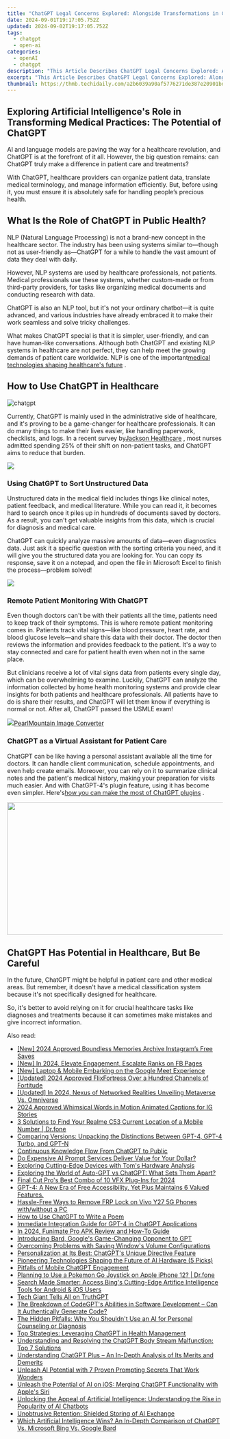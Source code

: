 ```yaml
---
title: "ChatGPT Legal Concerns Explored: Alongside Transformations in Google News & Tips for Reliable Mobile Internet While Vacationing"
date: 2024-09-01T19:17:05.752Z
updated: 2024-09-02T19:17:05.752Z
tags:
  - chatgpt
  - open-ai
categories:
  - openAI
  - chatgpt
description: "This Article Describes ChatGPT Legal Concerns Explored: Alongside Transformations in Google News & Tips for Reliable Mobile Internet While Vacationing"
excerpt: "This Article Describes ChatGPT Legal Concerns Explored: Alongside Transformations in Google News & Tips for Reliable Mobile Internet While Vacationing"
thumbnail: https://thmb.techidaily.com/a2b6039a90af5776271de387e20901bd10245991fb9838cf04d459e93ba80e87.jpg
---
```


## Exploring Artificial Intelligence's Role in Transforming Medical Practices: The Potential of ChatGPT

 AI and language models are paving the way for a healthcare revolution, and ChatGPT is at the forefront of it all. However, the big question remains: can ChatGPT truly make a difference in patient care and treatments?

 With ChatGPT, healthcare providers can organize patient data, translate medical terminology, and manage information efficiently. But, before using it, you must ensure it is absolutely safe for handling people’s precious health.

## What Is the Role of ChatGPT in Public Health?

 NLP (Natural Language Processing) is not a brand-new concept in the healthcare sector. The industry has been using systems similar to—though not as user-friendly as—ChatGPT for a while to handle the vast amount of data they deal with daily.

 However, NLP systems are used by healthcare professionals, not patients. Medical professionals use these systems, whether custom-made or from third-party providers, for tasks like organizing medical documents and conducting research with data.

 ChatGPT is also an NLP tool, but it's not your ordinary chatbot—it is quite advanced, and various industries have already embraced it to make their work seamless and solve tricky challenges.

 What makes ChatGPT special is that it is simpler, user-friendly, and can have human-like conversations. Although both ChatGPT and existing NLP systems in healthcare are not perfect, they can help meet the growing demands of patient care worldwide. NLP is one of the important[medical technologies shaping healthcare's future](https://www.makeuseof.com/medical-technologies-future-healthcare/) .

## How to Use ChatGPT in Healthcare

![chatgpt](https://static1.makeuseofimages.com/wordpress/wp-content/uploads/2023/08/jonathan-kemper-mmuzs5qzuus-unsplash.jpg)

 Currently, ChatGPT is mainly used in the administrative side of healthcare, and it's proving to be a game-changer for healthcare professionals. It can do many things to make their lives easier, like handling paperwork, checklists, and logs. In a recent survey by[Jackson Healthcare](https://www.healthleadersmedia.com/nursing/nurses-say-distractions-cut-bedside-time-25) , most nurses admitted spending 25% of their shift on non-patient tasks, and ChatGPT aims to reduce that burden.

<!-- affiliate ads begin -->
<a href="https://secure.2checkout.com/order/checkout.php?PRODS=4715391&QTY=1&AFFILIATE=108875&CART=1"><img src="https://secure.avangate.com/images/merchant/7f687767ccf20fcea1c9dc4a5adc2326/Digisigner_banner_728_x_90_color_version.png" border="0"></a>
<!-- affiliate ads end -->
### Using ChatGPT to Sort Unstructured Data

 Unstructured data in the medical field includes things like clinical notes, patient feedback, and medical literature. While you can read it, it becomes hard to search once it piles up in hundreds of documents saved by doctors. As a result, you can't get valuable insights from this data, which is crucial for diagnosis and medical care.

 ChatGPT can quickly analyze massive amounts of data—even diagnostics data. Just ask it a specific question with the sorting criteria you need, and it will give you the structured data you are looking for. You can copy its response, save it on a notepad, and open the file in Microsoft Excel to finish the process—problem solved!

<!-- affiliate ads begin -->
<a href="https://secure.2checkout.com/order/checkout.php?PRODS=33729450&QTY=1&AFFILIATE=108875&CART=1"><img src="https://secure.avangate.com/images/merchant/7f687767ccf20fcea1c9dc4a5adc2326/Digisigner_banner_728_x_90_color_version.png" border="0"></a>
<!-- affiliate ads end -->
### Remote Patient Monitoring With ChatGPT

 Even though doctors can't be with their patients all the time, patients need to keep track of their symptoms. This is where remote patient monitoring comes in. Patients track vital signs—like blood pressure, heart rate, and blood glucose levels—and share this data with their doctor. The doctor then reviews the information and provides feedback to the patient. It's a way to stay connected and care for patient health even when not in the same place.

 But clinicians receive a lot of vital signs data from patients every single day, which can be overwhelming to examine. Luckily, ChatGPT can analyze the information collected by home health monitoring systems and provide clear insights for both patients and healthcare professionals. All patients have to do is share their results, and ChatGPT will let them know if everything is normal or not. After all, ChatGPT passed the USMLE exam!

<!-- affiliate ads begin -->
<a href="https://secure.2checkout.com/order/checkout.php?PRODS=4550420&QTY=1&AFFILIATE=108875&CART=1"><img src="https://www.pearlmountainsoft.com/n_img/product/pic/f_02.jpg" border="0">PearlMountain Image Converter</a>
<!-- affiliate ads end -->
### ChatGPT as a Virtual Assistant for Patient Care

 ChatGPT can be like having a personal assistant available all the time for doctors. It can handle client communication, schedule appointments, and even help create emails. Moreover, you can rely on it to summarize clinical notes and the patient's medical history, making your preparation for visits much easier. And with ChatGPT-4's plugin feature, using it has become even simpler. Here's[how you can make the most of ChatGPT plugins](https://www.makeuseof.com/how-install-and-use-chatgpt-plugins/) .

<!-- affiliate ads begin -->
<a href="https://martinic.evyy.net/c/5597632/1422856/4482" target="_top" id="1422856"><img src="//a.impactradius-go.com/display-ad/4482-1422856" border="0" alt="" width="580" height="309"/></a>
<!-- affiliate ads end -->
## ChatGPT Has Potential in Healthcare, But Be Careful

 In the future, ChatGPT might be helpful in patient care and other medical areas. But remember, it doesn't have a medical classification system because it's not specifically designed for healthcare.

 So, it's better to avoid relying on it for crucial healthcare tasks like diagnoses and treatments because it can sometimes make mistakes and give incorrect information.


<ins class="adsbygoogle"
     style="display:block"
     data-ad-format="autorelaxed"
     data-ad-client="ca-pub-7571918770474297"
     data-ad-slot="1223367746"></ins>



<ins class="adsbygoogle"
     style="display:block"
     data-ad-client="ca-pub-7571918770474297"
     data-ad-slot="8358498916"
     data-ad-format="auto"
     data-full-width-responsive="true"></ins>

<span class="atpl-alsoreadstyle">Also read:</span>
<div><ul>
<li><a href="https://instagram-clips.techidaily.com/new-2024-approved-boundless-memories-archive-instagrams-free-saves/"><u>[New] 2024 Approved  Boundless Memories Archive  Instagram’s Free Saves</u></a></li>
<li><a href="https://facebook-videos.techidaily.com/new-in-2024-elevate-engagement-escalate-ranks-on-fb-pages/"><u>[New] In 2024, Elevate Engagement, Escalate Ranks on FB Pages</u></a></li>
<li><a href="https://screen-recording.techidaily.com/new-laptop-and-mobile-embarking-on-the-google-meet-experience/"><u>[New] Laptop & Mobile  Embarking on the Google Meet Experience</u></a></li>
<li><a href="https://eaxpv-info.techidaily.com/updated-2024-approved-flixfortress-over-a-hundred-channels-of-fortitude/"><u>[Updated] 2024 Approved  FlixFortress  Over a Hundred Channels of Fortitude</u></a></li>
<li><a href="https://article-tips.techidaily.com/updated-in-2024-nexus-of-networked-realities-unveiling-metaverse-vs-omniverse/"><u>[Updated] In 2024, Nexus of Networked Realities  Unveiling Metaverse Vs. Omniverse</u></a></li>
<li><a href="https://fox-friendly.techidaily.com/2024-approved-whimsical-words-in-motion-animated-captions-for-ig-stories/"><u>2024 Approved  Whimsical Words in Motion  Animated Captions for IG Stories</u></a></li>
<li><a href="https://android-location-track.techidaily.com/3-solutions-to-find-your-realme-c53-current-location-of-a-mobile-number-drfone-by-drfone-virtual-android/"><u>3 Solutions to Find Your Realme C53 Current Location of a Mobile Number | Dr.fone</u></a></li>
<li><a href="https://tech-revival.techidaily.com/comparing-versions-unpacking-the-distinctions-between-gpt-4-gpt-4-turbo-and-gpt-n/"><u>Comparing Versions: Unpacking the Distinctions Between GPT-4, GPT-4 Turbo, and GPT-N</u></a></li>
<li><a href="https://tech-revival.techidaily.com/continuous-knowledge-flow-from-chatgpt-to-public/"><u>Continuous Knowledge Flow From ChatGPT to Public</u></a></li>
<li><a href="https://tech-revival.techidaily.com/do-expensive-ai-prompt-services-deliver-value-for-your-dollar/"><u>Do Expensive AI Prompt Services Deliver Value for Your Dollar?</u></a></li>
<li><a href="https://tech-revival.techidaily.com/exploring-cutting-edge-devices-with-toms-hardware-analysis/"><u>Exploring Cutting-Edge Devices with Tom's Hardware Analysis</u></a></li>
<li><a href="https://tech-revival.techidaily.com/exploring-the-world-of-auto-gpt-vs-chatgpt-what-sets-them-apart/"><u>Exploring the World of Auto-GPT vs ChatGPT: What Sets Them Apart?</u></a></li>
<li><a href="https://article-helps.techidaily.com/final-cut-pros-best-combo-of-10-vfx-plug-ins-for-2024/"><u>Final Cut Pro's Best Combo of 10 VFX Plug-Ins for 2024</u></a></li>
<li><a href="https://tech-revival.techidaily.com/gpt-4-a-new-era-of-free-accessibility-yet-plus-maintains-6-valued-features/"><u>GPT-4: A New Era of Free Accessibility, Yet Plus Maintains 6 Valued Features.</u></a></li>
<li><a href="https://bypass-frp.techidaily.com/hassle-free-ways-to-remove-frp-lock-on-vivo-y27-5g-phones-withwithout-a-pc-by-drfone-android/"><u>Hassle-Free Ways to Remove FRP Lock on Vivo Y27 5G Phones with/without a PC</u></a></li>
<li><a href="https://tech-revival.techidaily.com/how-to-use-chatgpt-to-write-a-poem/"><u>How to Use ChatGPT to Write a Poem</u></a></li>
<li><a href="https://tech-revival.techidaily.com/immediate-integration-guide-for-gpt-4-in-chatgpt-applications/"><u>Immediate Integration Guide for GPT-4 in ChatGPT Applications</u></a></li>
<li><a href="https://some-techniques.techidaily.com/in-2024-funimate-pro-apk-review-and-how-to-guide/"><u>In 2024, Funimate Pro APK Review and How-To Guide</u></a></li>
<li><a href="https://tech-revival.techidaily.com/introducing-bard-googles-game-changing-opponent-to-gpt/"><u>Introducing Bard, Google's Game-Changing Opponent to GPT</u></a></li>
<li><a href="https://win11-tips.techidaily.com/overcoming-problems-with-saving-windows-volume-configurations/"><u>Overcoming Problems with Saving Window's Volume Configurations</u></a></li>
<li><a href="https://tech-revival.techidaily.com/personalization-at-its-best-chatgpts-unique-directive-feature/"><u>Personalization at Its Best: ChatGPT's Unique Directive Feature</u></a></li>
<li><a href="https://tech-revival.techidaily.com/pioneering-technologies-shaping-the-future-of-ai-hardware-5-picks/"><u>Pioneering Technologies Shaping the Future of AI Hardware (5 Picks)</u></a></li>
<li><a href="https://tech-revival.techidaily.com/pitfalls-of-mobile-chatgpt-engagement/"><u>Pitfalls of Mobile ChatGPT Engagement</u></a></li>
<li><a href="https://ios-pokemon-go.techidaily.com/planning-to-use-a-pokemon-go-joystick-on-apple-iphone-12-drfone-by-drfone-virtual-ios/"><u>Planning to Use a Pokemon Go Joystick on Apple iPhone 12? | Dr.fone</u></a></li>
<li><a href="https://tech-revival.techidaily.com/search-made-smarter-access-bings-cutting-edge-artifice-intelligence-tools-for-android-and-ios-users/"><u>Search Made Smarter: Access Bing's Cutting-Edge Artifice Intelligence Tools for Android & iOS Users</u></a></li>
<li><a href="https://tech-revival.techidaily.com/tech-giant-tells-all-on-truthgpt/"><u>Tech Giant Tells All on TruthGPT</u></a></li>
<li><a href="https://tech-revival.techidaily.com/the-breakdown-of-codegpts-abilities-in-software-development-can-it-authentically-generate-code/"><u>The Breakdown of CodeGPT's Abilities in Software Development – Can It Authentically Generate Code?</u></a></li>
<li><a href="https://tech-revival.techidaily.com/the-hidden-pitfalls-why-you-shouldnt-use-an-ai-for-personal-counseling-or-diagnosis/"><u>The Hidden Pitfalls: Why You Shouldn't Use an AI for Personal Counseling or Diagnosis</u></a></li>
<li><a href="https://tech-revival.techidaily.com/top-strategies-leveraging-chatgpt-in-health-management/"><u>Top Strategies: Leveraging ChatGPT in Health Management</u></a></li>
<li><a href="https://tech-revival.techidaily.com/understanding-and-resolving-the-chatgpt-body-stream-malfunction-top-7-solutions/"><u>Understanding and Resolving the ChatGPT Body Stream Malfunction: Top 7 Solutions</u></a></li>
<li><a href="https://tech-revival.techidaily.com/understanding-chatgpt-plus-an-in-depth-analysis-of-its-merits-and-demerits/"><u>Understanding ChatGPT Plus – An In-Depth Analysis of Its Merits and Demerits</u></a></li>
<li><a href="https://tech-revival.techidaily.com/unleash-ai-potential-with-7-proven-prompting-secrets-that-work-wonders/"><u>Unleash AI Potential with 7 Proven Prompting Secrets That Work Wonders</u></a></li>
<li><a href="https://tech-revival.techidaily.com/unleash-the-potential-of-ai-on-ios-merging-chatgpt-functionality-with-apples-siri/"><u>Unleash the Potential of AI on iOS: Merging ChatGPT Functionality with Apple's Siri</u></a></li>
<li><a href="https://tech-revival.techidaily.com/unlocking-the-appeal-of-artificial-intelligence-understanding-the-rise-in-popularity-of-ai-chatbots/"><u>Unlocking the Appeal of Artificial Intelligence: Understanding the Rise in Popularity of AI Chatbots</u></a></li>
<li><a href="https://tech-revival.techidaily.com/unobtrusive-retention-shielded-storing-of-ai-exchange/"><u>Unobtrusive Retention: Shielded Storing of AI Exchange</u></a></li>
<li><a href="https://tech-revival.techidaily.com/which-artificial-intelligence-wins-an-in-depth-comparison-of-chatgpt-vs-microsoft-bing-vs-google-bard/"><u>Which Artificial Intelligence Wins? An In-Depth Comparison of ChatGPT Vs. Microsoft Bing Vs. Google Bard</u></a></li>
</ul></div>
